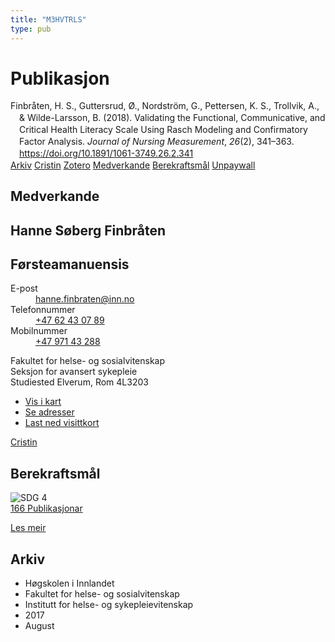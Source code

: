 ```yaml
---
title: "M3HVTRLS"
type: pub
---
```

<h1>Publikasjon</h1>
<article id="csl-bib-container-M3HVTRLS" class="csl-bib-container">
  <div class="csl-bib-body" style="line-height: 1.35; padding-left: 1em; text-indent:-1em;">
  <div class="csl-entry">Finbr&#xE5;ten, H. S., Guttersrud, &#xD8;., Nordstr&#xF6;m, G., Pettersen, K. S., Trollvik, A., &amp; Wilde-Larsson, B. (2018). Validating the Functional, Communicative, and Critical Health Literacy Scale Using Rasch Modeling and Confirmatory Factor Analysis. <i>Journal of Nursing Measurement</i>, <i>26</i>(2), 341&#x2013;363. <a href="https://doi.org/10.1891/1061-3749.26.2.341">https://doi.org/10.1891/1061-3749.26.2.341</a></div>
</div>
  <div class="csl-bib-buttons">
    <a href="#taxonomy-article-M3HVTRLS" class="csl-bib-button">Arkiv</a>
    <a href alt="Cristin URL" class="csl-bib-button">Cristin</a>
    <a href alt="Zotero URL" class="csl-bib-button">Zotero</a>
    <a href="#contributors-article-M3HVTRLS" class="csl-bib-button">Medverkande</a>
    <a href="#sdg-article-M3HVTRLS" class="csl-bib-button">Berekraftsmål</a>
    <a href="https://www.duo.uio.no/bitstream/10852/67105/2/Validating%2bFCCHLJNM_postprint.pdf" class="csl-bib-button">Unpaywall</a>
  </div>
  <div id="csl-bib-meta-container-M3HVTRLS"></div>
</article>
<div id="csl-bib-meta-M3HVTRLS" class="csl-bib-meta">
  <article id="contributors-article-M3HVTRLS" class="contributors-article">
    <h1>Medverkande</h1>
    <div class="personas">
<div class="vrtx-hinn-person-card">
<div class="photo">
<i class="lar la-user-circle missing-person"></i>
</div>
<div class="info">
<hgroup><h1>Hanne Søberg Finbråten</h1>
<h2>Førsteamanuensis</h2>
</hgroup><dl>
<dt>E-post</dt>
<dd>
<a href="mailto:hanne.finbraten@inn.no">hanne.finbraten@inn.no</a>
</dd>
<dt>Telefonnummer</dt>
<dd><a href="tel:+4762430789">
+47 62 43 07 89
</a></dd>
<dt>Mobilnummer</dt>
<dd><a href="tel:+4797143288">
+47 971 43 288
</a></dd>
</dl>
<p>
Fakultet for helse- og sosialvitenskap<br>
Seksjon for avansert sykepleie<br>
Studiested Elverum,
Rom 4L3203
</p>
<ul class="vrtx-hinn-links">
<li><a href="https://www.google.com/maps?q=60.88177,11.53669">Vis i kart</a></li>
<li><a href="https://www.inn.no/finn-en-ansatt/hanne-finbraten.html#vrtx-hinn-addresses">Se adresser</a></li>
<li><a href="https://www.inn.no/finn-en-ansatt/hanne-finbraten.html?vrtx=vcf">Last ned visittkort</a></li>
</ul>
</div>
</div>
<a href="https://app.cristin.no/persons/show.jsf?id=328418" alt="Cristin URL" class="personas-cristin">Cristin</a>
</div>
  </article>
  <article id="sdg-article-M3HVTRLS" class="sdg-article">
    <h1>Berekraftsmål</h1>
    <div class="sdg-container"><div id="sdg4" class="sdg">
<img src="{{< params subfolder >}}images/sdg/sdg04_no.png" class="image" alt="SDG 4">
<div class="sdg-overlay">
<a href="{{< params subfolder >}}no/archive/?sdg=4#archive" class="sdg-publication-count"><span>166</span> Publikasjonar</a>
<p><a href="https://www.fn.no/om-fn/fns-baerekraftsmaal/god-utdanning?lang=nno-NO" class="sdg-read-more">Les meir</a></p>
</div>
</div></div>
  </article>
  <article id="taxonomy-article-M3HVTRLS" class="taxonomy-article">
    <h1>Arkiv</h1>
    <ul>
      <li>Høgskolen i Innlandet</li>
      <li>Fakultet for helse- og sosialvitenskap</li>
      <li>Institutt for helse- og sykepleievitenskap</li>
      <li>2017</li>
      <li>August</li>
    </ul>
  </article>
</div>
